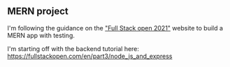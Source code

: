 ## MERN project

I'm following the guidance on the ["Full Stack open 2021"](https://fullstackopen.com/en/) website to build a MERN app with testing.

I'm starting off with the backend tutorial here: https://fullstackopen.com/en/part3/node_js_and_express
